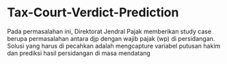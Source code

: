 # Tax-Court-Verdict-Prediction
 Pada permasalahan ini, Direktorat Jendral Pajak memberikan study case berupa permasalahan antara djp dengan wajib pajak (wp) di persidangan. Solusi yang harus di pecahkan adalah mengcapture variabel putusan hakim dan prediksi hasil persidangan di masa mendatang
